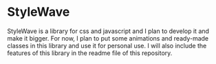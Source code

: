 # StyleWave
StyleWave is a library for css and javascript and I plan to develop it and make it bigger. For now, I plan to put some animations and ready-made classes in this library and use it for personal use. I will also include the features of this library in the readme file of this repository.
